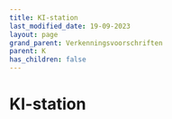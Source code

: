 ```yaml
---
title: KI-station
last_modified_date: 19-09-2023
layout: page
grand_parent: Verkenningsvoorschriften
parent: K
has_children: false
---
```


KI-station
==========

